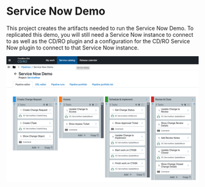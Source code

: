 # Service Now Demo

This project creates the artifacts needed to run the Service Now Demo.  To replicated this demo, you will still need a Service Now instance to connect to as well as the CD/RO plugin and a configuration for the CD/RO Service Now plugin to connect to that Service Now instance.

![Alt text](images/pipeline.png "SNOW Pipeline")


